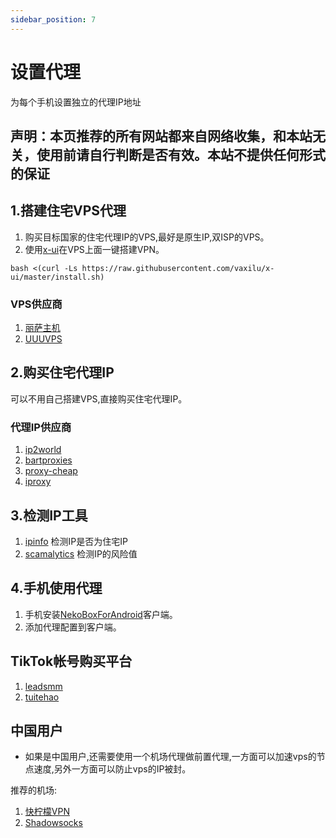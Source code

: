 ```yaml
---
sidebar_position: 7
---
```


# 设置代理

为每个手机设置独立的代理IP地址

## 声明：本页推荐的所有网站都来自网络收集，和本站无关，使用前请自行判断是否有效。本站不提供任何形式的保证

## 1.搭建住宅VPS代理

1. 购买目标国家的住宅代理IP的VPS,最好是原生IP,双ISP的VPS。
2. 使用[x-ui](https://github.com/vaxilu/x-ui)在VPS上面一键搭建VPN。

```shell
bash <(curl -Ls https://raw.githubusercontent.com/vaxilu/x-ui/master/install.sh)
```

### VPS供应商

1. [丽萨主机](https://lisahost.com/aff.php?aff=1886)
2. [UUUVPS](https://uuuvps.com/aff.php?aff=189)

## 2.购买住宅代理IP

可以不用自己搭建VPS,直接购买住宅代理IP。

### 代理IP供应商

1. [ip2world](https://www.ip2world.com/?ref=42CEY5RUTT)
2. [bartproxies](https://bartproxies.com/login?referral=nai50tep)
3. [proxy-cheap](https://app.proxy-cheap.com/r/jY5Tfd)
4. [iproxy](https://iproxy.online/invite/friend/8O2RSxPc4J)

## 3.检测IP工具

1. [ipinfo](https://ipinfo.io) 检测IP是否为住宅IP
2. [scamalytics](https://scamalytics.com/ip) 检测IP的风险值

## 4.手机使用代理

1. 手机安装[NekoBoxForAndroid](https://github.com/MatsuriDayo/NekoBoxForAndroid)客户端。
2. 添加代理配置到客户端。

## TikTok帐号购买平台

1. [leadsmm](https://leadsmm.com/ref/xgene)
2. [tuitehao](https://www.tuitehao.cc)

## 中国用户

* 如果是中国用户,还需要使用一个机场代理做前置代理,一方面可以加速vps的节点速度,另外一方面可以防止vps的IP被封。

推荐的机场:

1. [快柠檬VPN](https://flm13.com/s/obpb11)
2. [Shadowsocks](https://portal.shadowsocks.au/aff.php?aff=23208)
